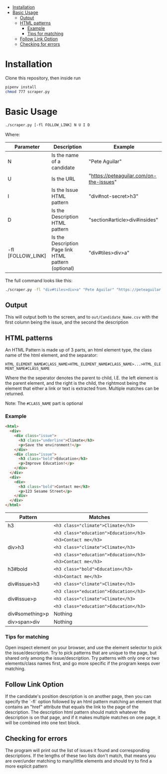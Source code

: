 - [Installation](#sec-1)
- [Basic Usage](#sec-2)
  - [Output](#sec-2-1)
  - [HTML patterns](#sec-2-2)
    - [Example](#sec-2-2-1)
    - [Tips for matching](#sec-2-2-2)
  - [Follow Link Option](#sec-2-3)
  - [Checking for errors](#sec-2-4)


# Installation<a id="sec-1"></a>

Clone this repository, then inside run

```bash
pipenv install
chmod 777 scraper.py
```

# Basic Usage<a id="sec-2"></a>

```bash
./scraper.py [-fl FOLLOW_LINK] N U I D
```

Where:

| Parameter          | Description                                          | Example                                   |
|------------------ |---------------------------------------------------- |----------------------------------------- |
| N                  | Is the name of a candidate                           | "Pete Aguilar"                            |
| U                  | Is the URL                                           | "<https://peteaguilar.com/on-the-issues>" |
| I                  | Is the Issue HTML pattern                            | "div#not-secret>h3"                       |
| D                  | Is the Description HTML pattern                      | "section#article>div#insides"             |
| -fl [FOLLOW\_LINK] | Is the Description Page link HTML pattern (optional) | "div#tiles>div>a"                         |

The full command looks like this:

```bash
./scraper.py -fl "div#tiles>div>a" "Pete Aguilar" "https://peteaguilar.com/on-the-issues/" "div#not-secret>h3" "section#article>div#insides"
```

## Output<a id="sec-2-1"></a>

This will output both to the screen, and to `out/Candidate_Name.csv` with the first column being the issue, and the second the description

## HTML patterns<a id="sec-2-2"></a>

An HTML Pattern is made up of 3 parts, an html element type, the class name of the html element, and the separator:

`HTML_ELEMENT_NAME#CLASS_NAME>HTML_ELEMENT_NAME#CLASS_NAME>...>HTML_ELEMENT_NAME#CLASS_NAME`

Where the the seperator denotes the parent to child, I.E. the left element is the parent element, and the right is the child, the rightmost being the element that either a link or text is extracted from. Multiple matches can be returned.

Note: The `#CLASS_NAME` part is optional

### Example<a id="sec-2-2-1"></a>

```html
<html>
  <div>
    <div class="issue">
      <h3 class="underline">Climate</h3>
      <p>Save the environment!</p>
    </div>
    <div class="issue">
      <h3 class="bold">Education</h3>
      <p>Improve Education!</p>
    </div>
  </div>
  <div>
    <div>
      <h3 class="bold">Contact me</h3>
      <p>123 Sesame Street</p>
    </div>
  </div>
</html>
```

| Pattern         | Matches                                |
|--------------- |-------------------------------------- |
| h3              | `<h3 class="climate">Climate</h3>`     |
|                 | `<h3 class="education">Education</h3>` |
|                 | `<h3>Contact me</h3>`                  |
| div>h3          | `<h3 class="climate">Climate</h3>`     |
|                 | `<h3 class="education">Education</h3>` |
|                 | `<h3>Contact me</h3>`                  |
| h3#bold         | `<h3 class="bold">Education</h3>`      |
|                 | `<h3>Contact me</h3>`                  |
| div#issue>h3    | `<h3 class="climate">Climate</h3>`     |
|                 | `<h3 class="education">Education</h3>` |
| div#issue>p     | `<h3 class="climate">Climate</h3>`     |
|                 | `<h3 class="education">Education</h3>` |
| div#something>p | Nothing                                |
| div>span>div    | Nothing                                |

### Tips for matching<a id="sec-2-2-2"></a>

Open inspect element on your browser, and use the element selector to pick the issue/description. Try to pick patterns that are unique to the page, but shared only among the issue/description. Try patterns with only one or two elements/class names first, and go more specific if the program keeps over matching.

## Follow Link Option<a id="sec-2-3"></a>

If the candidate's position description is on another page, then you can specify the \`-fl\` option followed by an html pattern matching an element that contains an "href" attribute that equals the link to the page of the description. The description html pattern should match whatever the description is on that page, and if it makes multiple matches on one page, it will be combined into one text block.

## Checking for errors<a id="sec-2-4"></a>

The program will print out the list of issues it found and corresponding descriptions. If the lengths of these two lists don't match, that means you are over/under matching to many/little elements and should try to find a more explicit pattern
